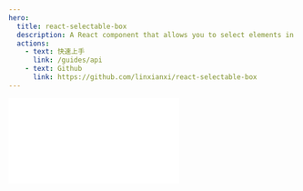 ```yaml
---
hero:
  title: react-selectable-box
  description: A React component that allows you to select elements in the drag area using the mouse
  actions:
    - text: 快速上手
      link: /guides/api
    - text: Github
      link: https://github.com/linxianxi/react-selectable-box
---
```


<embed src="../README.md"></embed>
